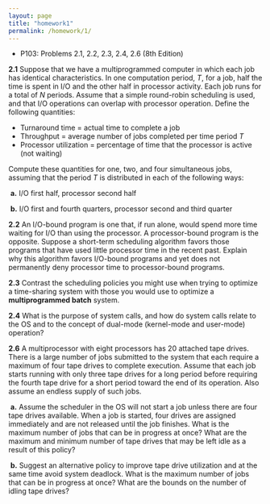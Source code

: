 ```yaml
---
layout: page
title: "homework1"
permalink: /homework/1/
---
```


- P103: Problems 2.1, 2.2, 2.3, 2.4, 2.6 (8th Edition)

**2.1** Suppose that we have a multiprogrammed computer in which each job has identical characteristics. In one computation period, *T*, for a job, half the time is spent in I/O and the other half in processor activity. Each job runs for a total of *N* periods. Assume that a simple round-robin scheduling is used, and that I/O operations can overlap with processor operation. Define the following quantities:

- Turnaround time = actual time to complete a job
- Throughput = average number of jobs completed per time period *T*
- Processor utilization = percentage of time that the processor is active (not waiting)

Compute these quantities for one, two, and four simultaneous jobs, assuming that the period *T* is distributed in each of the following ways:

​	**a.** I/O first half, processor second half

​	**b.** I/O first and fourth quarters, processor second and third quarter





**2.2** An I/O-bound program is one that, if run alone, would spend more time waiting for I/O than using the processor. A processor-bound program is the opposite. Suppose a short-term scheduling algorithm favors those programs that have used little processor time in the recent past. Explain why this algorithm favors I/O-bound programs and yet does not permanently deny processor time to processor-bound programs.





**2.3** Contrast the scheduling policies you might use when trying to optimize a time-sharing system with those you would use to optimize a **multiprogrammed batch** system.





**2.4** What is the purpose of system calls, and how do system calls relate to the OS and to the concept of dual-mode (kernel-mode and user-mode) operation?





**2.6** A multiprocessor with eight processors has 20 attached tape drives. There is a large number of jobs submitted to the system that each require a maximum of four tape drives to complete execution. Assume that each job starts running with only three tape drives for a long period before requiring the fourth tape drive for a short period toward the end of its operation. Also assume an endless supply of such jobs.

​	**a.** Assume the scheduler in the OS will not start a job unless there are four tape drives available. When a job is started, four drives are assigned immediately and are not released until the job finishes. What is the maximum number of jobs that can be in progress at once? What are the maximum and minimum number of tape drives that may be left idle as a result of this policy?

​	**b.** Suggest an alternative policy to improve tape drive utilization and at the same time avoid system deadlock. What is the maximum number of jobs that can be in progress at once? What are the bounds on the number of idling tape drives?